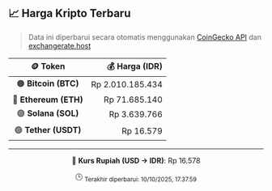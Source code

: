 

<!-- HARGA_KRIPTO -->
## 📈 Harga Kripto Terbaru

> Data ini diperbarui secara otomatis menggunakan [CoinGecko API](https://www.coingecko.com/) dan [exchangerate.host](https://exchangerate.host/)

<div align="center">

| 🪙 Token | 💰 Harga (IDR) |
|:------:|---------------:|
| 🟠 **Bitcoin (BTC)**   | Rp 2.010.185.434 |
| 🔵 **Ethereum (ETH)**  | Rp 71.685.140 |
| 🟣 **Solana (SOL)**    | Rp 3.639.766 |
| 🟢 **Tether (USDT)**   | Rp 16.579 |

---

💱 **Kurs Rupiah (USD → IDR)**: Rp 16.578

🕒 <sub>Terakhir diperbarui: 10/10/2025, 17.37.59</sub>

</div>
<!-- /HARGA_KRIPTO -->